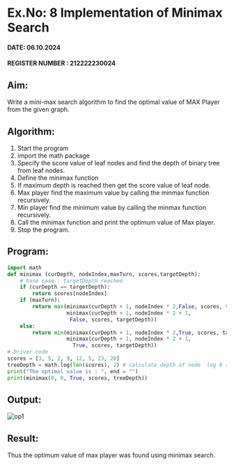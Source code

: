 
# Ex.No: 8  Implementation of Minimax Search
#### DATE: 06.10.2024                                                                          
#### REGISTER NUMBER : 212222230024
## Aim: 
Write a mini-max search algorithm to find the optimal value of MAX Player from the given graph.
## Algorithm:
1. Start the program
2. import the math package
3. Specify the score value of leaf nodes and find the depth of binary tree from leaf nodes.
4. Define the minimax function
5. If maximum depth is reached then get the score value of leaf node.
6. Max player find the maximum value by calling the minmax function recursively.
7. Min player find the minimum value by calling the minmax function recursively.
8. Call the minimax function  and print the optimum value of Max player.
9. Stop the program. 

## Program:
```python
import math
def minimax (curDepth, nodeIndex,maxTurn, scores,targetDepth):
    # base case : targetDepth reached
    if (curDepth == targetDepth):
        return scores[nodeIndex]
    if (maxTurn):
        return max(minimax(curDepth + 1, nodeIndex * 2,False, scores, targetDepth),
                   minimax(curDepth + 1, nodeIndex * 2 + 1,
                    False, scores, targetDepth))
    else:
        return min(minimax(curDepth + 1, nodeIndex * 2,True, scores, targetDepth),
                   minimax(curDepth + 1, nodeIndex * 2 + 1,
                     True, scores, targetDepth))
# Driver code
scores = [3, 5, 2, 9, 12, 5, 23, 20]
treeDepth = math.log(len(scores), 2) # calculate depth of node  log 8 (base 2) = 3)
print("The optimal value is : ", end = "")
print(minimax(0, 0, True, scores, treeDepth))
```

## Output:
![op1](https://github.com/user-attachments/assets/217a6a4c-ca11-496f-aca6-b767a7698015)


## Result:
Thus the optimum value of max player was found using minimax search.
